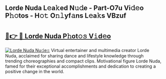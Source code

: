 ## Lorde Nuda L𝚎a𝚔ed N𝚞𝚍e - Part-O7u Vi𝚍𝚎o P𝚑𝚘tos - H𝚘𝚝 O𝚗𝚕yf𝚊ns L𝚎a𝚔s VBzuf

# <h2><a href="http://kf5c5ht.oniu.top/?m=Lorde+Nuda">🔗👉 🔴 Lorde Nuda P𝚑ot𝚘𝚜 V𝚒d𝚎o</a></h2>

[![Lorde Nuda Nu𝚍e𝚜](https://i.imgur.com/0qMVB7G.gif)](http://kf5c5ht.oniu.top/?m=Lorde+Nuda)
Virtual entertainer and multimedia creator Lorde Nuda, acclaimed for sharing dance and lifestyle knowledge through trending choreographies and compact clips. Motivational figure Lorde Nuda, famed for their exceptional accomplishments and dedication to creating a positive change in the world.  
